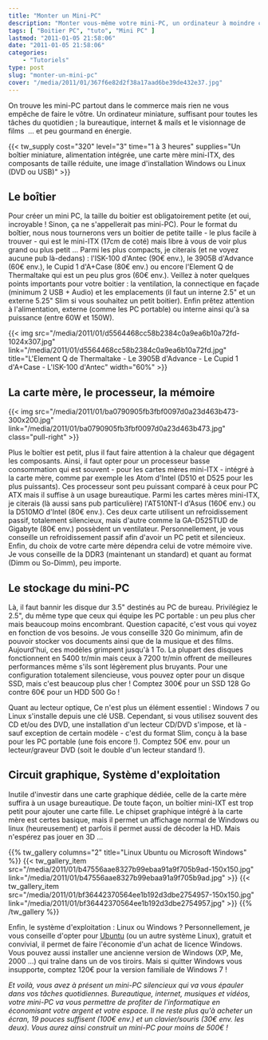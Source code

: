 ```yaml
---
title: "Monter un Mini-PC"
description: "Monter vous-même votre mini-PC, un ordinateur à moindre coût qui se glisse partout et qui suffit pour les tâches courantes."
tags: [ "Boitier PC", "tuto", "Mini PC" ]
lastmod: "2011-01-05 21:58:06"
date: "2011-01-05 21:58:06"
categories:
    - "Tutoriels"
type: post
slug: "monter-un-mini-pc"
cover: "/media/2011/01/367f6e82d2f38a17aad6be39de432e37.jpg"
---
```


On trouve les mini-PC partout dans le commerce mais rien ne vous empêche de faire le vôtre. Un ordinateur miniature, suffisant pour toutes les tâches du quotidien ; la bureautique, internet & mails et le visionnage de films  ... et peu gourmand en énergie.

{{< tw_supply cost="320" level="3" time="1 à 3 heures" supplies="Un boîtier miniature, alimentation intégrée, une carte mère mini-ITX, des composants de taille réduite, une image d'installation Windows ou Linux (DVD ou USB)" >}}

## Le boîtier

Pour créer un mini PC, la taille du boitier est obligatoirement petite (et oui, incroyable ! Sinon, ça ne s'appellerait pas mini-PC). Pour le format du boîtier, nous nous tournerons vers un boitier de petite taille - le plus facile à trouver - qui est le mini-ITX (17cm de coté) mais libre à vous de voir plus grand ou plus petit ... Parmi les plus compacts, je citerais (et ne voyez aucune pub là-dedans) : l'ISK-100 d'Antec (90€ env.), le 3905B d'Advance (60€ env.), le Cupid 1 d'A+Case (80€ env.) ou encore l'Element Q de Thermaltake qui est un peu plus gros (60€ env.). Veillez à noter quelques points importants pour votre boitier : la ventilation, la connectique en façade (minimum 2 USB + Audio) et les emplacements (il faut un interne 2.5" et un externe 5.25" Slim si vous souhaitez un petit boitier). Enfin prêtez attention à l'alimentation, externe (comme les PC portable) ou interne ainsi qu'à sa puissance (entre 60W et 150W).

{{< img src="/media/2011/01/d5564468cc58b2384c0a9ea6b10a72fd-1024x307.jpg" link="/media/2011/01/d5564468cc58b2384c0a9ea6b10a72fd.jpg" title="L'Element Q de Thermaltake - Le 3905B d'Advance - Le Cupid 1 d'A+Case - L'ISK-100 d'Antec" width="60%" >}}

## La carte mère, le processeur, la mémoire

{{< img src="/media/2011/01/ba0790905fb3fbf0097d0a23d463b473-300x200.jpg" link="/media/2011/01/ba0790905fb3fbf0097d0a23d463b473.jpg" class="pull-right" >}}

Plus le boîtier est petit, plus il faut faire attention à la chaleur que dégagent les composants. Ainsi, il faut opter pour un processeur basse consommation qui est souvent - pour les cartes mères mini-ITX - intégré à la carte mère, comme par exemple les Atom d'Intel (D510 et D525 pour les plus puissants). Ces processeur sont peu puissant comparé à ceux pour PC ATX mais il suffise à un usage bureautique. Parmi les cartes mères mini-ITX, je citerais (là aussi sans pub particulière) l'AT510NT-I d'Asus (160€ env.) ou la D510MO d'Intel (80€ env.). Ces deux carte utilisent un refroidissement passif, totalement silencieux, mais d'autre comme la GA-D525TUD de Gigabyte (80€ env.) possèdent un ventilateur. Personnellement, je vous conseille un refroidissement passif afin d'avoir un PC petit et silencieux. Enfin, du choix de votre carte mère dépendra celui de votre mémoire vive. Je vous conseille de la DDR3 (maintenant un standard) et quant au format (Dimm ou So-Dimm), peu importe.

## Le stockage du mini-PC

Là, il faut bannir les disque dur 3.5" destinés au PC de bureau. Privilégiez le 2.5", du même type que ceux qui équipe les PC portable : un peu plus cher mais beaucoup moins encombrant. Question capacité, c'est vous qui voyez en fonction de vos besoins. Je vous conseille 320 Go minimum, afin de pouvoir stocker vos documents ainsi que de la musique et des films. Aujourd'hui, ces modèles grimpent jusqu'à 1 To. La plupart des disques fonctionnent en 5400 tr/min mais ceux à 7200 tr/min offrent de meilleures performances même s'ils sont légèrement plus bruyants. Pour une configuration totalement silencieuse, vous pouvez opter pour un disque SSD, mais c'est beaucoup plus cher ! Comptez 300€ pour un SSD 128 Go contre 60€ pour un HDD 500 Go !

Quant au lecteur optique, Ce n'est plus un élément essentiel : Windows 7 ou Linux s'installe depuis une clé USB. Cependant, si vous utilisez souvent des CD et/ou des DVD, une installation d'un lecteur CD/DVD s'impose, et là - sauf exception de certain modèle - c'est du format Slim, conçu à la base pour les PC portable (une fois encore !). Comptez 50€ env. pour un lecteur/graveur DVD (soit le double d'un lecteur standard !).

## Circuit graphique, Système d'exploitation

Inutile d'investir dans une carte graphique dédiée, celle de la carte mère suffira à un usage bureautique. De toute façon, un boîtier mini-IXT est trop petit pour ajouter une carte fille. Le chipset graphique intégré à la carte mère est certes basique, mais il permet un affichage normal de Windows ou linux (heureusement) et parfois il permet aussi de décoder la HD. Mais n'espérez pas jouer en 3D ...

{{% tw_gallery columns="2" title="Linux Ubuntu ou Microsoft Windows" %}}
{{< tw_gallery_item src="/media/2011/01/b47556aae8327b99ebaa91a9f705b9ad-150x150.jpg" link="/media/2011/01/b47556aae8327b99ebaa91a9f705b9ad.jpg" >}}
{{< tw_gallery_item src="/media/2011/01/bf36442370564ee1b192d3dbe2754957-150x150.jpg" link="/media/2011/01/bf36442370564ee1b192d3dbe2754957.jpg" >}}
{{% /tw_gallery %}}

Enfin, le système d'exploitation : Linux ou Windows ? Personnellement, je vous conseille d'opter pour [Ubuntu](http://www.ubuntu.fr/) (ou un autre système Linux), gratuit et convivial, il permet de faire l'économie d'un achat de licence Windows. Vous pouvez aussi installer une ancienne version de Windows (XP, Me, 2000 ...) qui traîne dans un de vos tiroirs. Mais si quitter Windows vous insupporte, comptez 120€ pour la version familiale de Windows 7 !

*Et voilà, vous avez à présent un mini-PC silencieux qui va vous épauler dans vos tâches quotidiennes. Bureautique, internet, musiques et vidéos, votre mini-PC va vous permettre de profiter de l'informatique en économisant votre argent et votre espace. Il ne reste plus qu'à acheter un écran, 19 pouces suffisent (100€ env.) et un clavier/souris (30€ env. les deux). Vous aurez ainsi construit un mini-PC pour moins de 500€ !*